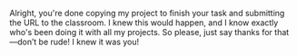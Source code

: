 Alright, you're done copying my project to finish your task and submitting the URL to the classroom. I knew this would happen, and I know exactly who's been doing it with all my projects. So please, just say thanks for that—don’t be rude! I knew it was you!
